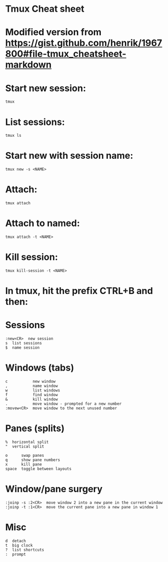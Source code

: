 # Tmux Cheat sheet
# Modified version from https://gist.github.com/henrik/1967800#file-tmux_cheatsheet-markdown

# Start new session:

	tmux

# List sessions:

	tmux ls

# Start new with session name:

	tmux new -s <NAME>

# Attach:

	tmux attach

# Attach to named:

	tmux attach -t <NAME>

# Kill session:

	tmux kill-session -t <NAME>

# In tmux, hit the prefix CTRL+B and then:

# Sessions

	:new<CR>  new session
	s  list sessions
	$  name session

# Windows (tabs)

	c           new window
	,           name window
	w           list windows
	f           find window
	&           kill window
	.           move window - prompted for a new number
	:movew<CR>  move window to the next unused number

# Panes (splits)

	%  horizontal split
	"  vertical split

	o      swap panes
	q      show pane numbers
	x      kill pane
	space  toggle between layouts

# Window/pane surgery

	:joinp -s :2<CR>  move window 2 into a new pane in the current window
	:joinp -t :1<CR>  move the current pane into a new pane in window 1

# Misc

	d  detach
	t  big clock
	?  list shortcuts
	:  prompt
